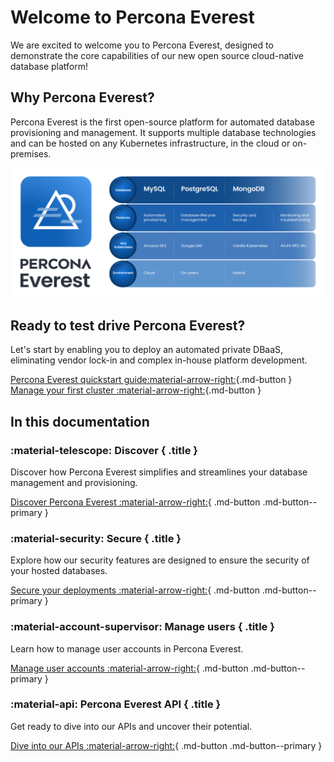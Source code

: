 # Welcome to Percona Everest

We are excited to welcome you to Percona Everest, designed to demonstrate the core capabilities of our new open source cloud-native database platform!


## Why Percona Everest?

Percona Everest is the first open-source platform for automated database provisioning and management. It supports multiple database technologies and can be hosted on any Kubernetes infrastructure, in the cloud or on-premises.

![!image](images/Percona_Everest_docs.png)
  
## Ready to test drive Percona Everest?

Let's start by enabling you to deploy an automated private DBaaS, eliminating vendor lock-in and complex in-house platform development. 

[Percona Everest quickstart guide:material-arrow-right:](install/installEverest.md){.md-button }  [Manage your first cluster :material-arrow-right:](use/db_provision.md){.md-button }



## In this documentation

<div data-grid markdown><div data-banner markdown>

### :material-telescope: Discover { .title }

Discover how Percona Everest simplifies and streamlines your database management and provisioning.

[Discover Percona Everest :material-arrow-right:](features.md){ .md-button .md-button--primary }

</div><div data-banner markdown>

### :material-security: Secure { .title }

Explore how our security features are designed to ensure the security of your hosted databases.

[Secure your deployments :material-arrow-right:](secure/user-auth.md){ .md-button .md-button--primary }

</div><div data-banner markdown>

### :material-account-supervisor: Manage users { .title }

Learn how to manage user accounts in Percona Everest.

[Manage user accounts :material-arrow-right:](manage_users.md){ .md-button .md-button--primary }

</div><div data-banner markdown>


### :material-api: Percona Everest API { .title }

Get ready to dive into our APIs and uncover their potential.

[Dive into our APIs :material-arrow-right:](manage_users.md){ .md-button .md-button--primary }

</div>
</div>